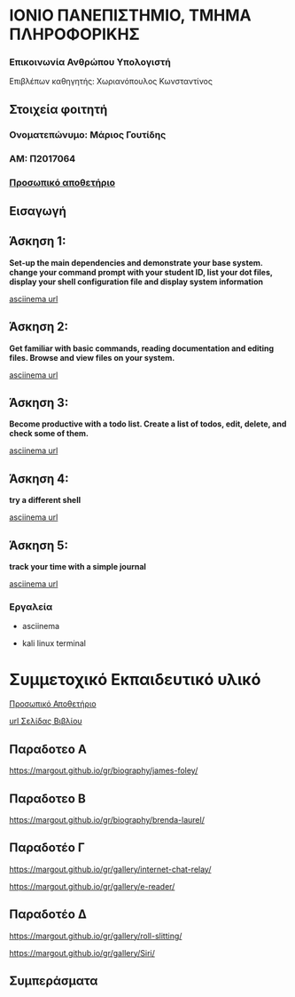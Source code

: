 # ΙΟΝΙΟ ΠΑΝΕΠΙΣΤΗΜΙΟ, ΤΜΗΜΑ ΠΛΗΡΟΦΟΡΙΚΗΣ 

### Επικοινωνία Ανθρώπου Υπολογιστή  
Επιβλέπων καθηγητής: Χωριανόπουλος Κωνσταντίνος 

## Στοιχεία φοιτητή 
### Ονοματεπώνυμο: Μάριος Γουτίδης
### ΑΜ: Π2017064

### [Προσωπικό αποθετήριο](https://github.com/margout/hci)

## Εισαγωγή



## Άσκηση 1:

**Set-up the main dependencies and demonstrate your base system. change your command prompt with your student ID, list your dot files, display your shell configuration file and display system information**

[asciinema url](https://asciinema.org/a/jcMjmhe2ydfpX7mj03Q4oznnp)



## Άσκηση 2: 

**Get familiar with basic commands, reading documentation and editing files. Browse and view files on your system.**

[asciinema url](https://asciinema.org/a/qTf9JIqVUuF4XMjX2UKdVa71N)


## Άσκηση 3:

**Become productive with a todo list. Create a list of todos, edit, delete, and check some of them.**

[asciinema url](https://asciinema.org/a/UWilJghTFSyddAsBBYgFbJbfq)


## Άσκηση 4:

**try a different shell**

[asciinema url](https://asciinema.org/a/mbxKA9PHOvnSOoiXD5hKUwywo)

## Άσκηση 5:

**track your time with a simple journal**

[asciinema url](https://asciinema.org/a/gwQWn1Ut25KwHQNE30INM4H3k)


### Εργαλεία

- asciinema

- kali linux terminal






# Συμμετοχικό Εκπαιδευτικό υλικό

[Προσωπικό Αποθετήριο](https://github.com/margout)

[url Σελίδας Βιβλίου](https://github.com/margout/gr)

## Παραδοτεο Α

https://margout.github.io/gr/biography/james-foley/

## Παραδοτεο Β

https://margout.github.io/gr/biography/brenda-laurel/

## Παραδοτέο Γ

https://margout.github.io/gr/gallery/internet-chat-relay/

https://margout.github.io/gr/gallery/e-reader/

## Παραδοτέο Δ

https://margout.github.io/gr/gallery/roll-slitting/

https://margout.github.io/gr/gallery/Siri/


## Συμπεράσματα 

